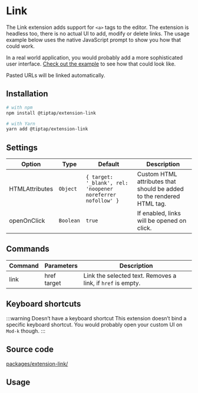 # Link
The Link extension adds support for `<a>` tags to the editor. The extension is headless too, there is no actual UI to add, modify or delete links. The usage example below uses the native JavaScript prompt to show you how that could work.

In a real world application, you would probably add a more sophisticated user interface. [Check out the example](/examples/links) to see how that could look like.

Pasted URLs will be linked automatically.

## Installation
```bash
# with npm
npm install @tiptap/extension-link

# with Yarn
yarn add @tiptap/extension-link
```

## Settings
| Option         | Type      | Default                                                     | Description                                                           |
| -------------- | --------- | ----------------------------------------------------------- | --------------------------------------------------------------------- |
| HTMLAttributes | `Object`  | `{ target: '_blank', rel: 'noopener noreferrer nofollow' }` | Custom HTML attributes that should be added to the rendered HTML tag. |
| openOnClick    | `Boolean` | `true`                                                      | If enabled, links will be opened on click.                            |

## Commands
| Command | Parameters     | Description                                                 |
| ------- | -------------- | ----------------------------------------------------------- |
| link    | href<br>target | Link the selected text. Removes a link, if `href` is empty. |

## Keyboard shortcuts
:::warning Doesn’t have a keyboard shortcut
This extension doesn’t bind a specific keyboard shortcut. You would probably open your custom UI on `Mod-k` though.
:::

## Source code
[packages/extension-link/](https://github.com/ueberdosis/tiptap-next/blob/main/packages/extension-link/)

## Usage
<demo name="Marks/Link" highlight="3-8,19,38,55" />
